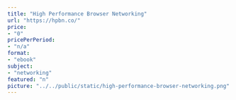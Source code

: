 ```yaml
---
title: "High Performance Browser Networking"
url: "https://hpbn.co/"
price: 
- "0"
pricePerPeriod: 
- "n/a"
format: 
- "ebook"
subject: 
- "networking"
featured: "n"
picture: "../../public/static/high-performance-browser-networking.png"
---
```

